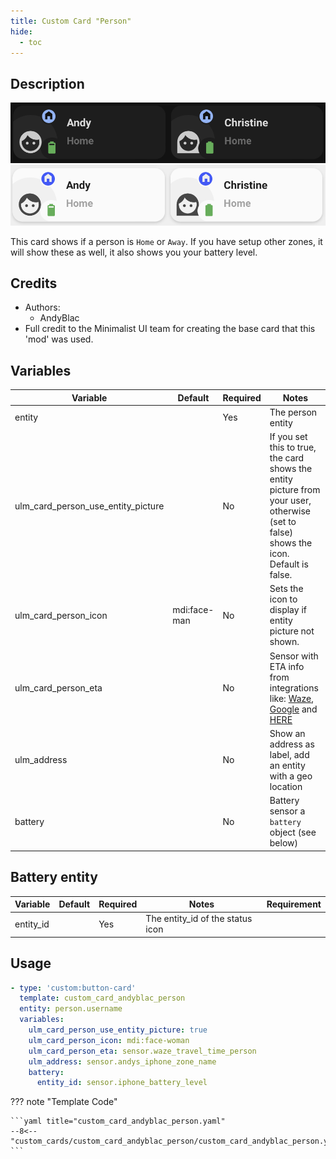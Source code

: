 ```yaml
---
title: Custom Card "Person"
hide:
  - toc
---
```

<!-- markdownlint-disable MD046 -->

## Description

![example-image-light](../../assets/img/custom_card_andyblac_person/custom_card_andyblac_person_light.png)
![example-image-dark](../../assets/img/custom_card_andyblac_person/custom_card_andyblac_person_dark.png)

This card shows if a person is `Home` or `Away`. If you have setup other zones, it will show these as well, it also shows you your battery level.

## Credits

- Authors:
    - AndyBlac
- Full credit to the Minimalist UI team for creating the base card that this 'mod' was used.

## Variables

| Variable | Default | Required         | Notes             |
|----------|---------|------------------|-------------------|
| entity     |         | Yes | The person entity |
| ulm_card_person_use_entity_picture |       | No | If you set this to true, the card shows the entity picture from your user, otherwise (set to false) shows the icon. Default is false. |
| ulm_card_person_icon | mdi:face-man | No | Sets the icon to display if entity picture not shown. |
| ulm_card_person_eta     |         | No | Sensor with ETA info from integrations like: [Waze](https://www.home-assistant.io/integrations/waze_travel_time/), [Google](https://www.home-assistant.io/integrations/google_travel_time/) and [HERE](https://www.home-assistant.io/integrations/here_travel_time/) |
| ulm_address     |         | No | Show an address as label, add an entity with a geo location |
| battery     |         | No | Battery sensor a `battery` object (see below) |

## Battery entity

| Variable                               | Default         | Required         | Notes          | Requirement |
|----------------------------------------|-----------------|------------------|----------------|-------------|
| entity_id                              |                 | Yes | The entity_id of the status icon | |

## Usage

```yaml
- type: 'custom:button-card'
  template: custom_card_andyblac_person
  entity: person.username
  variables:
    ulm_card_person_use_entity_picture: true
    ulm_card_person_icon: mdi:face-woman
    ulm_card_person_eta: sensor.waze_travel_time_person
    ulm_address: sensor.andys_iphone_zone_name
    battery:
      entity_id: sensor.iphone_battery_level
```

??? note "Template Code"

    ```yaml title="custom_card_andyblac_person.yaml"
    --8<-- "custom_cards/custom_card_andyblac_person/custom_card_andyblac_person.yaml"
    ```
